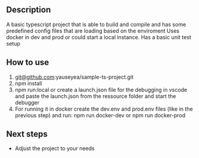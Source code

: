 ## Description
A basic typescript project that is able to build and compile and has some predefined config files that are loading based on the enviroment
Uses docker in dev and prod or could start a local instance. Has a basic unit test setup

## How to use
1. git@github.com:yauseyea/sample-ts-project.git
2. npm install
3. npm run:local or create a launch.json file for the debugging in vscode and paste the launch.json from the ressource folder and start the debugger
4. For running it in docker create the dev.env and prod.env files (like in the previous step) and run: npm run docker-dev or npm run docker-prod

## Next steps
- Adjust the project to your needs